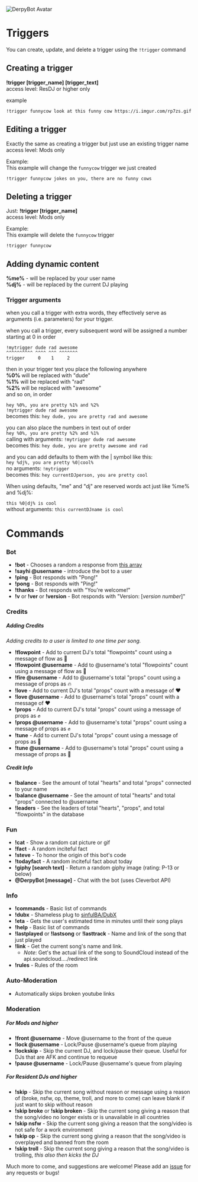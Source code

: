 ![DerpyBot Avatar](http://i.imgur.com/p999E1u.png)

# Triggers
You can create, update, and delete a trigger using the `!trigger` command

## Creating a trigger 
**!trigger \[trigger_name\] \[trigger_text\]**    
access level: ResDJ or higher only

example
```
!trigger funnycow look at this funny cow https://i.imgur.com/rp7zs.gif
```

## Editing a trigger 
Exactly the same as creating a trigger but just use an existing trigger name    
access level: Mods only

Example:    
This example will change the `funnycow` trigger we just created
```
!trigger funnycow jokes on you, there are no funny cows
```

## Deleting a trigger 
Just:  **!trigger \[trigger_name\]**    
access level: Mods only

Example:    
This example will delete the `funnycow` trigger
```
!trigger funnycow
```

## Adding dynamic content

**%me%** - will be replaced by your user name    
**%dj%** - will be replaced by the current DJ playing    

### Trigger arguments
when you call a trigger with extra words, they effectively serve as arguments (i.e. parameters) for your trigger.

when you call a trigger, every subsequent word will be assigned a number starting at 0 in order

```
!mytrigger dude rad awesome    
^^^^^^^^^^ ^^^^ ^^^ ^^^^^^^    
trigger     0    1     2
```

then in your trigger text you place the following anywhere    
**%0%** will be replaced with "dude"    
**%1%** will be replaced with "rad"    
**%2%** will be replaced with "awesome"    
and so on, in order

`hey %0%, you are pretty %1% and %2%`    
`!mytrigger dude rad awesome`    
becomes this:  `hey dude, you are pretty rad and awesome`

you can also place the numbers in text out of order    
`hey %0%, you are pretty %2% and %1%`    
calling with arguments: `!mytrigger dude rad awesome`    
becomes this:  `hey dude, you are pretty awesome and rad`

and you can add defaults to them with the | symbol like this:    
`hey %dj%, you are pretty %0|cool%`    
no arguments: `!mytrigger`    
becomes this:  `hey currentDJperson, you are pretty cool`    

When using defaults, "me" and "dj" are reserved words act just like %me% and %dj%:

`this %0|dj% is cool`    
without arguments: `this currentDJname is cool`


# Commands

### Bot

* **!bot** - Chooses a random a response from [this array](https://github.com/FranciscoG/DerpyBot/blob/master/bot/commands/bot/bot.js#L10)
* **!sayhi @username** - introduce the bot to a user
* **!ping** - Bot responds with "Pong!"
* **!pong** - Bot responds with "Ping!"
* **!thanks** - Bot responds with "You're welcome!"
* **!v** or **!ver** or **!version** - Bot responds with "Version: [*version number*]"

### Credits

##### Adding Credits
*Adding credits to a user is limited to one time per song.*
* **!flowpoint** - Add to current DJ's total "flowpoints" count using a message of flow as :ocean:
* **!flowpoint @username** - Add to @username's total "flowpoints" count using a message of flow as :ocean:
* **!fire @username** - Add to @username's total "props" count using a message of props as :fire:
* **!love** - Add to current DJ's total "props" count with a message of :heart:
* **!love @username** - Add to @username's total "props" count with a message of :heart:
* **!props** - Add to current DJ's total "props" count using a message of props as :fist:
* **!props @username** - Add to @username's total "props" count using a message of props as :fist:
* **!tune** - Add to current DJ's total "props" count using a message of props as :musical_note:
* **!tune @username** - Add to @username's total "props" count using a message of props as :musical_note:
 
##### Credit Info
* **!balance** - See the amount of total "hearts" and total "props" connected to your name
* **!balance @username** - See the amount of total "hearts" and total "props" connected to @username
* **!leaders** - See the leaders of total "hearts", "props", and total "flowpoints" in the database

### Fun
* **!cat** - Show a random cat picture or gif
* **!fact** - A random inciteful fact
* **!steve** - To honor the origin of this bot's code
* **!todayfact** - A random inciteful fact about today
* **!giphy [search text]** - Return a random giphy image (rating: P-13 or below)
* **@DerpyBot [message]** - Chat with the bot (uses Cleverbot API)

### Info
* **!commands** - Basic list of commands
* **!dubx** - Shameless plug to [sinfulBA/DubX](https://github.com/sinfulBA/DubX-Script)
* **!eta** - Gets the user's estimated time in minutes until their song plays
* **!help** - Basic list of commands
* **!lastplayed** or **!lastsong** or **!lasttrack** - Name and link of the song that just played
* **!link** - Get the current song's name and link. 
    * *Note*: Get's the actual link of the song to SoundCloud instead of the api.soundcloud..../redirect link
* **!rules** - Rules of the room

### Auto-Moderation    
* Automatically skips broken youtube links

### Moderation
##### For Mods and higher
* **!front @username** - Move @username to the front of the queue
* **!lock @username** - Lock/Pause @username's queue from playing
* **!lockskip** - Skip the current DJ, and lock/pause their queue. Useful for DJs that are AFK and continue to requeue
* **!pause @username** - Lock/Pause @username's queue from playing

##### For Resident DJs and higher
* **!skip** - Skip the current song without reason or message using a reason of (broke, nsfw, op, theme, troll, and more to come) can leave blank if just want to skip without reason
* **!skip broke** or **!skip broken** - Skip the current song giving a reason that the song/video no longer exists or is unavailable in all countries 
* **!skip nsfw** - Skip the current song giving a reason that the song/video is not safe for a work environment
* **!skip op** - Skip the current song giving a reason that the song/video is overplayed and banned from the room
* **!skip troll** - Skip the current song giving a reason that the song/video is trolling, *this also then kicks the DJ*


Much more to come, and suggestions are welcome! Please add an [issue](https://github.com/franciscog/DerpyBot/issues) for any requests or bugs!
